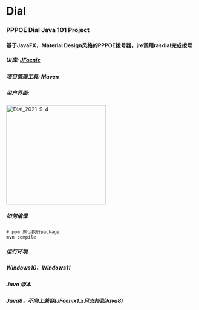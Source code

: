# Dial
### PPPOE Dial Java 101 Project

#### 基于JavaFX，Material Design风格的PPPOE拨号器，jre调用rasdial完成拨号

##### UI库: [JFoenix](https://github.com/sshahine/JFoenix)
##### 项目管理工具: Maven
##### 用户界面:

<img width="263" alt="Dial_2021-9-4" src="https://user-images.githubusercontent.com/61576653/132090545-77392ed8-9d2b-4f29-a216-c81183713067.png">

##### 如何编译
```
# pom 默认执行package
mvn compile
```

##### 运行环境
##### ***Windows10***、***Windows11***
##### Java 版本
##### Java8，不向上兼容(JFoenix1.x只支持到Java8)
